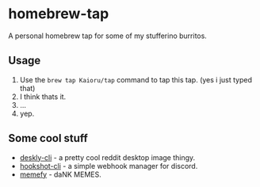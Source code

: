 # homebrew-tap
A personal homebrew tap for some of my stufferino burritos.

## Usage
1. Use the `brew tap Kaioru/tap` command to tap this tap. (yes i just typed that)
2. I think thats it.
3. ...
4. yep.

## Some cool stuff
* [deskly-cli](https://github.com/Deskly/deskly-cli) - a pretty cool reddit desktop image thingy.
* [hookshot-cli](https://github.com/Kaioru/hookshot-cli) - a simple webhook manager for discord.
* [memefy](https://github.com/Kaioru/memefyjs) - daNK MEMES.
